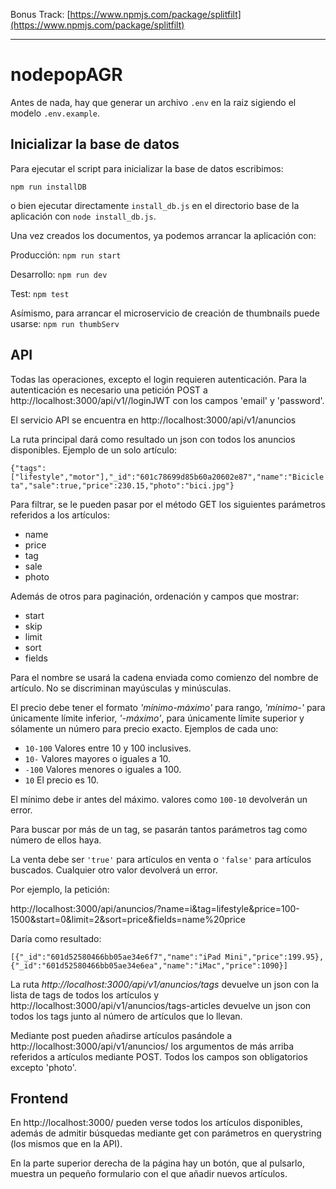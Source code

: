 Bonus Track: [https://www.npmjs.com/package/splitfilt](https://www.npmjs.com/package/splitfilt)

---

# nodepopAGR

Antes de nada, hay que generar un archivo `.env` en la raiz sigiendo el modelo `.env.example`.

## Inicializar la base de datos

Para ejecutar el script para inicializar la base de datos escribimos:

`npm run installDB`

o bien ejecutar directamente `install_db.js` en el directorio base de la aplicación con `node install_db.js`.

Una vez creados los documentos, ya podemos arrancar la aplicación con:

Producción: `npm run start`

Desarrollo: `npm run dev`

Test: `npm test`

Asímismo, para arrancar el microservicio de creación de thumbnails puede usarse: `npm run thumbServ`

## API

Todas las operaciones, excepto el login requieren autenticación.
Para la autenticación es necesario una petición POST a http://localhost:3000/api/v1//loginJWT con los campos 'email' y 'password'.

El servicio API se encuentra en http://localhost:3000/api/v1/anuncios

La ruta principal dará como resultado un json con todos los anuncios disponibles. Ejemplo de un solo artículo:

`{"tags":["lifestyle","motor"],"_id":"601c78699d85b60a20602e87","name":"Bicicleta","sale":true,"price":230.15,"photo":"bici.jpg"}`

Para filtrar, se le pueden pasar por el método GET los siguientes parámetros referidos a los artículos:

- name
- price
- tag
- sale
- photo

Además de otros para paginación, ordenación y campos que mostrar:

- start
- skip
- limit
- sort
- fields

Para el nombre se usará la cadena enviada como comienzo del nombre de artículo. No se discriminan mayúsculas y minúsculas.

El precio debe tener el formato _'mínimo-máximo'_ para rango, _'mínimo-'_ para únicamente límite inferior, _'-máximo'_, para únicamente límite superior y sólamente un número para precio exacto.
Ejemplos de cada uno:

- `10-100` Valores entre 10 y 100 inclusives.
- `10-` Valores mayores o iguales a 10.
- `-100` Valores menores o iguales a 100.
- `10` El precio es 10.

El mínimo debe ir antes del máximo. valores como `100-10` devolverán un error.

Para buscar por más de un tag, se pasarán tantos parámetros tag como número de ellos haya.

La venta debe ser `'true'` para artículos en venta o `'false'` para artículos buscados. Cualquier otro valor devolverá un error.

Por ejemplo, la petición:

http://localhost:3000/api/anuncios/?name=i&tag=lifestyle&price=100-1500&start=0&limit=2&sort=price&fields=name%20price

Daría como resultado:

`[{"_id":"601d52580466bb05ae34e6f7","name":"iPad Mini","price":199.95},{"_id":"601d52580466bb05ae34e6ea","name":"iMac","price":1090}]`

La ruta _http://localhost:3000/api/v1/anuncios/tags_ devuelve un json con la lista de tags de todos los artículos y http://localhost:3000/api/v1/anuncios/tags-articles devuelve un json con todos los tags junto al número de artículos que lo llevan.

Mediante post pueden añadirse artículos pasándole a http://localhost:3000/api/v1/anuncios/ los argumentos de más arriba referidos a artículos mediante POST. Todos los campos son obligatorios excepto 'photo'.

## Frontend

En http://localhost:3000/ pueden verse todos los artículos disponibles, además de admitir búsquedas mediante get con parámetros en querystring (los mismos que en la API).

En la parte superior derecha de la página hay un botón, que al pulsarlo, muestra un pequeño formulario con el que añadir nuevos artículos.
